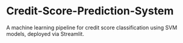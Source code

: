 # Credit-Score-Prediction-System
A machine learning pipeline for credit score classification using SVM models, deployed via Streamlit.

